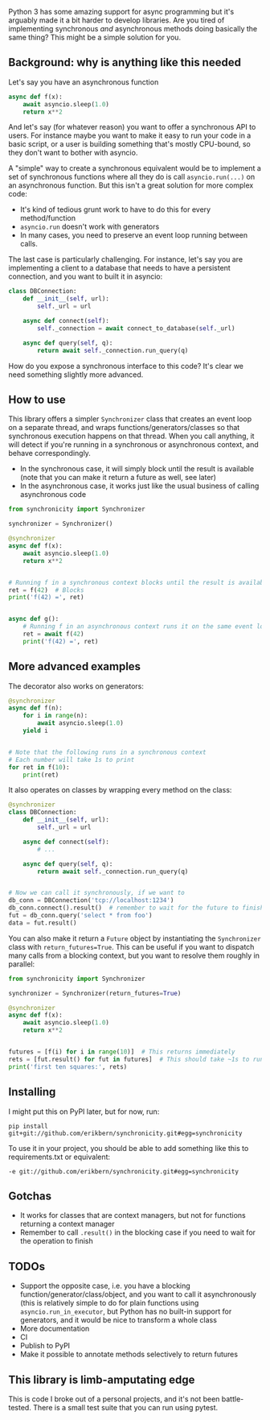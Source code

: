 Python 3 has some amazing support for async programming but it's arguably made it a bit harder to develop libraries. Are you tired of implementing synchronous _and_ asynchronous methods doing basically the same thing? This might be a simple solution for you.

Background: why is anything like this needed
--------------------------------------------

Let's say you have an asynchronous function

```python
async def f(x):
    await asyncio.sleep(1.0)
    return x**2
```

And let's say (for whatever reason) you want to offer a synchronous API to users. For instance maybe you want to make it easy to run your code in a basic script, or a user is building something that's mostly CPU-bound, so they don't want to bother with asyncio.

A "simple" way to create a synchronous equivalent would be to implement a set of synchronous functions where all they do is call `asyncio.run(...)` on an asynchronous function. But this isn't a great solution for more complex code:

* It's kind of tedious grunt work to have to do this for every method/function
* `asyncio.run` doesn't work with generators
* In many cases, you need to preserve an event loop running between calls.

The last case is particularly challenging. For instance, let's say you are implementing a client to a database that needs to have a persistent connection, and you want to built it in asyncio:

```python
class DBConnection:
    def __init__(self, url):
        self._url = url

    async def connect(self):
        self._connection = await connect_to_database(self._url)

    async def query(self, q):
        return await self._connection.run_query(q)
```

How do you expose a synchronous interface to this code? It's clear we need something slightly more advanced.

How to use
----------

This library offers a simpler `Synchronizer` class that creates an event loop on a separate thread, and wraps functions/generators/classes so that synchronous execution happens on that thread. When you call anything, it will detect if you're running in a synchronous or asynchronous context, and behave correspondingly.

* In the synchronous case, it will simply block until the result is available (note that you can make it return a future as well, see later)
* In the asynchronous case, it works just like the usual business of calling asynchronous code

```python
from synchronicity import Synchronizer

synchronizer = Synchronizer()

@synchronizer
async def f(x):
    await asyncio.sleep(1.0)
    return x**2


# Running f in a synchronous context blocks until the result is available
ret = f(42)  # Blocks
print('f(42) =', ret)


async def g():
    # Running f in an asynchronous context runs it on the same event loop as expected
    ret = await f(42)
    print('f(42) =', ret)
```

More advanced examples
----------------------

The decorator also works on generators:

```python
@synchronizer
async def f(n):
    for i in range(n):
        await asyncio.sleep(1.0)
	yield i


# Note that the following runs in a synchronous context
# Each number will take 1s to print
for ret in f(10):
    print(ret)
```

It also operates on classes by wrapping every method on the class:


```python
@synchronizer
class DBConnection:
    def __init__(self, url):
        self._url = url

    async def connect(self):
        # ...

    async def query(self, q):
        return await self._connection.run_query(q)


# Now we can call it synchronously, if we want to
db_conn = DBConnection('tcp://localhost:1234')
db_conn.connect().result()  # remember to wait for the future to finish
fut = db_conn.query('select * from foo')
data = fut.result()
```

You can also make it return a `Future` object by instantiating the `Synchronizer` class with `return_futures=True`. This can be useful if you want to dispatch many calls from a blocking context, but you want to resolve them roughly in parallel:

```python
from synchronicity import Synchronizer

synchronizer = Synchronizer(return_futures=True)

@synchronizer
async def f(x):
    await asyncio.sleep(1.0)
    return x**2


futures = [f(i) for i in range(10)]  # This returns immediately
rets = [fut.result() for fut in futures]  # This should take ~1s to run, resolving all futures in parallel
print('first ten squares:', rets)
```

Installing
----------

I might put this on PyPI later, but for now, run:

```
pip install git+git://github.com/erikbern/synchronicity.git#egg=synchronicity
```

To use it in your project, you should be able to add something like this to requirements.txt or equivalent:

```
-e git://github.com/erikbern/synchronicity.git#egg=synchronicity
```

Gotchas
-------

* It works for classes that are context managers, but not for functions returning a context manager
* Remember to call `.result()` in the blocking case if you need to wait for the operation to finish

TODOs
-----

* Support the opposite case, i.e. you have a blocking function/generator/class/object, and you want to call it asynchronously (this is relatively simple to do for plain functions using `asyncio.run_in_executor`, but Python has no built-in support for generators, and it would be nice to transform a whole class
* More documentation
* CI
* Publish to PyPI
* Make it possible to annotate methods selectively to return futures

This library is limb-amputating edge
------------------------------------

This is code I broke out of a personal projects, and it's not been battle-tested. There is a small test suite that you can run using pytest.
